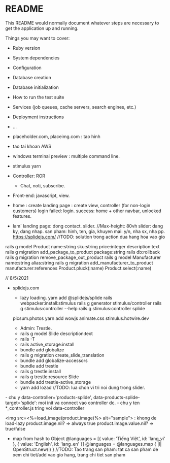 # README

This README would normally document whatever steps are necessary to get the
application up and running.

Things you may want to cover:

* Ruby version

* System dependencies

* Configuration

* Database creation

* Database initialization

* How to run the test suite

* Services (job queues, cache servers, search engines, etc.)

* Deployment instructions

* ...
- placeholder.com, placeimg.com : tao hinh
- tao tai khoan AWS
- windows terminal preview : multiple command line.
- stimulus yarn

- Controller: ROR
    + Chat, noti, subscribe.
- Front-end: javascript, view.
- home : create landing page : create view, controller (for non-login customers)
    login
        failed: login.
        success: home + other navbar, unlocked features.


- lam` landing page: 
    dong contact.
    slider. //Max-height: 80vh
    slider: dang ky, dang nhap.
    san pham: 
        hinh, 
        ten, 
        gia, 
        khuyen mai: y/n, 
        nha sx, 
        nha pp.
https://splidejs.com/
//TODO: solution trong action dua hang hoa vao gio

rails g model Product name:string sku:string price:integer description:text
rails g migration add_package_to_product package:string
rails db:rollback
rails g migration remove_package_out_product
rails g model Manufacturer name:string alias:string
rails g migration add_manufacturer_to_product manufacturer:references
Product.pluck(:name)
Product.select(:name)

// 8/5/2021
- splidejs.com
    + lazy loading.
    yarn add @splidejs/splide
    rails webpacker:install:stimulus
    rails g generator stimulus/controller
    rails g stimulus:controller --help
    rails g stimulus:controller splide

    picsum.photos
    yarn add wowjs
    animate.css
    stimulus.hotwire.dev

    - Admin: Trestle.
    - rails g model Slide description:text
    - rails -T
    - rails active_storage:install
    - bundle add globalize
    - rails g migration create_slide_translation
    - bundle add globalize-accessors
    - bundle add trestle
    - rails g trestle:install
    - rails g trestle:resource Slide
    - bundle add trestle-active_storage
    - yarn add lozad
    //TODO: lua chon vi tri noi dung trong slider.


<section name='products-splide' id='products-splide' data-controller='products-splide'>
    <div class="splide" id="product-splide" data-products-splide-target='splide'></div>
</section>
- chu y data-controller='products-splide', data-products-splide-target='splide': moi init va connect vao controller dc.
- chu y ten *_controller.js tring voi data-controller

<img src=<%=load_image(product.image)%> alt="sample"> : khong de load-lazy
product.image.nil? => always true
product.image.value.nil? => true/false

- map from hash to Object
    @languages = [{ value: 'Tiếng Việt', id: 'lang_vi' }, { value: 'English', id: 'lang_en' }]
    @languages = @languages.map { |l| OpenStruct.new(l) }
//TODO: Tao trang san pham: tat ca san pham de xem chi tiet/add vao gio hang, trang chi tiet san pham

